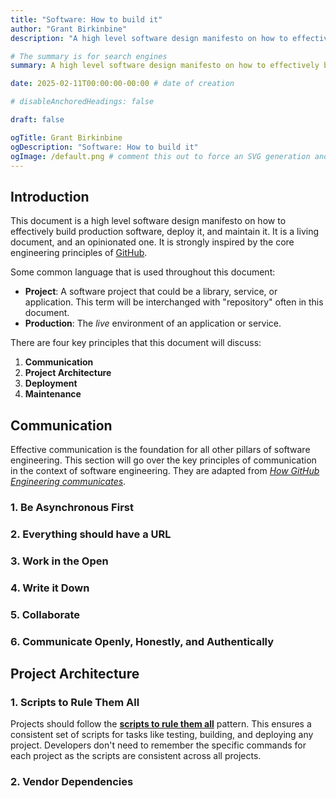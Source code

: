 ```yaml
---
title: "Software: How to build it"
author: "Grant Birkinbine"
description: "A high level software design manifesto on how to effectively build production software, deploy it, and maintain it."

# The summary is for search engines
summary: A high level software design manifesto on how to effectively build production software, deploy it, and maintain it.

date: 2025-02-11T00:00:00-00:00 # date of creation

# disableAnchoredHeadings: false

draft: false

ogTitle: Grant Birkinbine
ogDescription: "Software: How to build it"
ogImage: /default.png # comment this out to force an SVG generation and usage then you can run `script/images` to make the SVG become a PNG and use it here
---
```


## Introduction

This document is a high level software design manifesto on how to effectively build production software, deploy it, and maintain it. It is a living document, and an opinionated one. It is strongly inspired by the core engineering principles of [GitHub](https://github.blog/engineering/engineering-principles/).

Some common language that is used throughout this document:

- **Project**: A software project that could be a library, service, or application. This term will be interchanged with "repository" often in this document.
- **Production**: The *live* environment of an application or service.

There are four key principles that this document will discuss:

1. **Communication**
2. **Project Architecture**
3. **Deployment**
4. **Maintenance**

## Communication

Effective communication is the foundation for all other pillars of software engineering. This section will go over the key principles of communication in the context of software engineering. They are adapted from [*How GitHub Engineering communicates*](https://github.com/github/how-engineering-communicates/blob/bf86e6b5e397e0122280b4881652248a10aebb80/quick-ref.md).

### 1. Be Asynchronous First

### 2. Everything should have a URL

### 3. Work in the Open

### 4. Write it Down

### 5. Collaborate

### 6. Communicate Openly, Honestly, and Authentically

## Project Architecture

### 1. Scripts to Rule Them All

Projects should follow the [**scripts to rule them all**](https://github.com/github/scripts-to-rule-them-all) pattern. This ensures a consistent set of scripts for tasks like testing, building, and deploying any project. Developers don't need to remember the specific commands for each project as the scripts are consistent across all projects.

### 2. Vendor Dependencies

